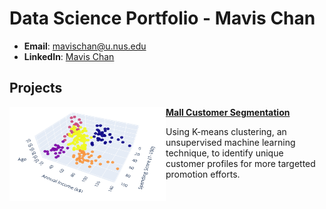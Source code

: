 # Data Science Portfolio - Mavis Chan

- **Email**: [mavischan@u.nus.edu](mavischan@u.nus.edu)
- **LinkedIn**: [Mavis Chan](https://www.linkedin.com/in/mavis-chan-yan-ni/)

## Projects
<img align="left" width="250" height="150" src="https://github.com/mavis-cyn/data-portfolio/blob/1b2db4e23af74a69d4aad3022d56785caf3d4974/Mall%20Customer%20Segmentation/ResultImage.png"> **[Mall Customer Segmentation](https://mavis-cyn.github.io/data-portfolio/Mall%20Customer%20Segmentation.html)**

Using K-means clustering, an unsupervised machine learning technique, to identify unique customer profiles for more targetted promotion efforts.
